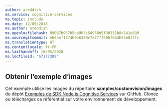 ```yaml
---
author: areddish
ms.service: cognitive-services
ms.topic: include
ms.date: 12/05/2018
ms.author: areddish
ms.openlocfilehash: 09067b957b5da9b7c54958d9f30381b8d141e639
ms.sourcegitcommit: eb6bef1274b9e6390c7a77ff69bf6a3b94e827fc
ms.translationtype: HT
ms.contentlocale: fr-FR
ms.lasthandoff: 10/05/2020
ms.locfileid: "67177389"
---
```

## <a name="get-the-sample-images"></a>Obtenir l’exemple d’images

Cet exemple utilise les images du répertoire **samples/customvision/images** du dépôt [Exemples de SDK Node.js Cognitive Services](https://github.com/Azure-Samples/cognitive-services-node-sdk-samples/tree/master/Samples/customvision/images) sur GitHub. Clonez ou téléchargez ce référentiel sur votre environnement de développement.